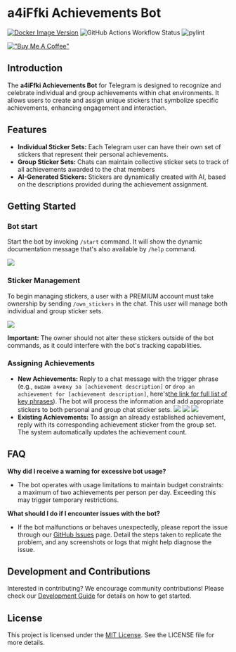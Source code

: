 # a4iFfki Achievements Bot
[![Docker Image Version](https://img.shields.io/docker/v/rus2m/achievements-bot-app)](https://hub.docker.com/repository/docker/rus2m/achievements-bot-app/general) ![GitHub Actions Workflow Status](https://img.shields.io/github/actions/workflow/status/progaem/a4iFfki/deploy.yml) ![pylint](https://img.shields.io/badge/PyLint-8.11-yellow?logo=python&logoColor=white)

[!["Buy Me A Coffee"](https://www.buymeacoffee.com/assets/img/custom_images/orange_img.png)](https://buymeacoffee.com/progaem)

## Introduction
The **a4iFfki Achievements Bot** for Telegram is designed to recognize and celebrate individual and group achievements within chat environments. It allows users to create and assign unique stickers that symbolize specific achievements, enhancing engagement and interaction.

## Features
- **Individual Sticker Sets:** Each Telegram user can have their own set of stickers that represent their personal achievements.
- **Group Sticker Sets:** Chats can maintain collective sticker sets to track of all achievements awarded to the chat members
- **AI-Generated Stickers:** Stickers are dynamically created with AI, based on the descriptions provided during the achievement assignment.

## Getting Started

### Bot start
Start the bot by invoking `/start` command. It will show the dynamic documentation message that's also available by `/help` command.

![](resources/demo/start_demo.png)

### Sticker Management
To begin managing stickers, a user with a PREMIUM account must take ownership by sending `/own_stickers` in the chat. This user will manage both individual and group sticker sets.

![](resources/demo/own_stickers_demo.png)

**Important:** The owner should not alter these stickers outside of the bot commands, as it could interfere with the bot's tracking capabilities.

### Assigning Achievements
- **New Achievements:** Reply to a chat message with the trigger phrase (e.g., `выдаю ачивку за [achievement description]` or `drop an achievement for [achievement description]`, here's[the link for full list of key phrases](resources/key.txt)). The bot will process the information and add appropriate stickers to both personal and group chat sticker sets.
![](resources/demo/give_achievement_demo.png)
![](resources/demo/user_stickerset_demo.png)
![](resources/demo/chat_stickerset_demo.png)
- **Existing Achievements:** To assign an already established achievement, reply with its corresponding achievement sticker from the group set. The system automatically updates the achievement count.

## FAQ

**Why did I receive a warning for excessive bot usage?**
- The bot operates with usage limitations to maintain budget constraints: a maximum of two achievements per person per day. Exceeding this may trigger temporary restrictions.

**What should I do if I encounter issues with the bot?**
- If the bot malfunctions or behaves unexpectedly, please report the issue through our [GitHub Issues](https://github.com/progaem/a4iFfki/issues) page. Detail the steps taken to replicate the problem, and any screenshots or logs that might help diagnose the issue.

## Development and Contributions
Interested in contributing? We encourage community contributions! Please check our [Development Guide](src/DEVELOPMENT.md) for details on how to get started.

## License
This project is licensed under the [MIT License](LICENSE). See the LICENSE file for more details.